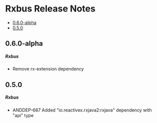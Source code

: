 # Rxbus Release Notes

- [0.6.0-alpha](#060-alpha)
- [0.5.0](#050)

## 0.6.0-alpha
##### Rxbus
* Remove rx-extension dependency
## 0.5.0
##### Rxbus
* ANDDEP-687 Added "io.reactivex.rxjava2:rxjava" dependency with "api" type